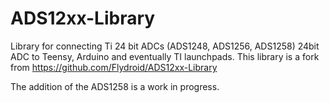 # ADS12xx-Library
Library for connecting Ti 24 bit ADCs (ADS1248, ADS1256, ADS1258) 24bit ADC to Teensy, Arduino and eventually TI launchpads.
This library is a fork from https://github.com/Flydroid/ADS12xx-Library

The addition of the ADS1258 is a work in progress.
